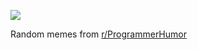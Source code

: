 ![](https://preview.redd.it/m5758182rmie1.png?width=640&crop=smart&auto=webp&s=a008de9401f144c591624167823383ac4d85e085)

 Random memes from [r/ProgrammerHumor](https://www.reddit.com/r/ProgrammerHumor/)
